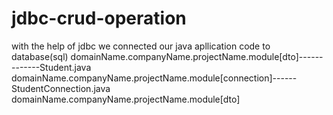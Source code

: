 # jdbc-crud-operation
with the help of jdbc we connected our java apllication code to database(sql)
domainName.companyName.projectName.module[dto]-------------Student.java
domainName.companyName.projectName.module[connection]------StudentConnection.java
domainName.companyName.projectName.module[dto]
